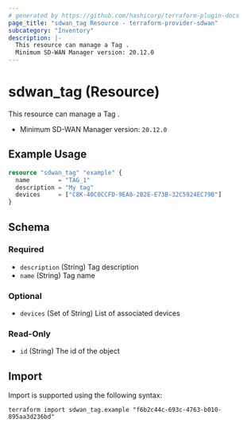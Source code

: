 ```yaml
---
# generated by https://github.com/hashicorp/terraform-plugin-docs
page_title: "sdwan_tag Resource - terraform-provider-sdwan"
subcategory: "Inventory"
description: |-
  This resource can manage a Tag .
  Minimum SD-WAN Manager version: 20.12.0
---
```


# sdwan_tag (Resource)

This resource can manage a Tag .
  - Minimum SD-WAN Manager version: `20.12.0`

## Example Usage

```terraform
resource "sdwan_tag" "example" {
  name        = "TAG_1"
  description = "My tag"
  devices     = ["C8K-40C0CCFD-9EA8-2B2E-E73B-32C5924EC79B"]
}
```

<!-- schema generated by tfplugindocs -->
## Schema

### Required

- `description` (String) Tag description
- `name` (String) Tag name

### Optional

- `devices` (Set of String) List of associated devices

### Read-Only

- `id` (String) The id of the object

## Import

Import is supported using the following syntax:

```shell
terraform import sdwan_tag.example "f6b2c44c-693c-4763-b010-895aa3d236bd"
```
